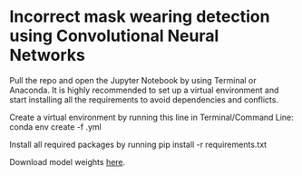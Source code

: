 # Incorrect mask wearing detection using Convolutional Neural Networks
Pull the repo and open the Jupyter Notebook by using Terminal or Anaconda. It is highly recommended to set up a virtual environment and start installing all the requirements to avoid dependencies and conflicts.

Create a virtual environment by running this line in Terminal/Command Line: conda env create -f <environment-name>.yml

Install all required packages by running pip install -r requirements.txt

Download model weights [here](https://drive.google.com/drive/folders/1UGdZpUr5Y_GdZ55R5Qy6n-0gwGQ_h9Ov?usp=sharing).

